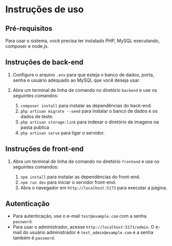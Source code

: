 # Instruções de uso

## Pré-requisitos

Para usar o sistema, você precisa ter instalado PHP, MySQL executando, composer e node.js.

## Instruções de back-end

1. Configure o arquivo `.env` para que esteja o banco de dados, porta, senha e usuário adequado ao MySQL que você deseja usar.
2. Abra um terminal de linha de comando no diretório `backend` e use os seguintes comandos:

   1. `composer install` para instalar as dependências do back-end.
   2. `php artisan migrate --seed` para instalar o banco de dados e os dados de teste.
   3. `php artisan storage:link` para indexar o diretório de imagens na pasta publica
   4. `php artisan serve` para ligar o servidor.

## Instruções de front-end

1. Abra um terminal de linha de comando no diretório `frontend` e use os seguintes comandos:

   1. `npm install` para instalar as dependências do front-end.
   2. `npm run dev` para iniciar o servidor front-end.
   3. Abra o navegador em `http://localhost:5173` para executar a página.

## Autenticação

* Para autenticação, use o e-mail `test@example.com` com a senha `password`.
* Para usar o administrador, acesse `http://localhost:5173/admin`. O e-mail do usuário administrador é `test_admin@example.com` e a senha também é `password`.